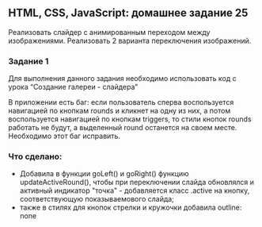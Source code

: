 ## HTML, CSS, JavaScript: домашнее задание 25

Реализовать слайдер с анимированным переходом между изображениями.
Реализовать 2 варианта переключения изображений.

### Задание 1

Для выполнения данного задания необходимо использовать код с урока “Создание галереи - слайдера”

В приложении есть баг: если пользователь сперва воспользуется навигацией по кнопкам rounds и кликнет на одну из них, а потом воспользуется навигацией по кнопкам triggers, то стили кнопок rounds работать не будут, а выделенный round останется на своем месте. Необходимо этот баг исправить.

### Что сделано:

- Добавила в функции goLeft() и goRight() функцию updateActiveRound(), чтобы при переключении слайда обновлялся и активный индикатор "точка" - добавляется класс .active на кнопку, соответствующую показываемового слайда;
- также в стилях для кнопок стрелки и кружочки добавила outline: none
